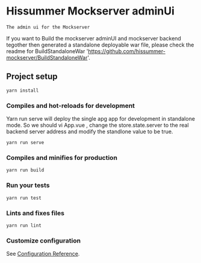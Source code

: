 # Hissummer Mockserver adminUi
```
The admin ui for the Mockserver
```

If you want to Build the mockserver adminUI and mockserver backend tegother then generated a standalone deployable war file, please check the readme for BuildStandaloneWar 'https://github.com/hissummer-mockserver/BuildStandaloneWar'. 

## Project setup
```
yarn install
```

### Compiles and hot-reloads for development
Yarn run serve will deploy the single apg app for development in standalone mode. So we should vi App.vue , change the store.state.server to the real backend server address and modify the standlone value to be true.  

```
yarn run serve
```

### Compiles and minifies for production
```
yarn run build
```

### Run your tests
```
yarn run test
```

### Lints and fixes files
```
yarn run lint
```

### Customize configuration
See [Configuration Reference](https://cli.vuejs.org/config/).
